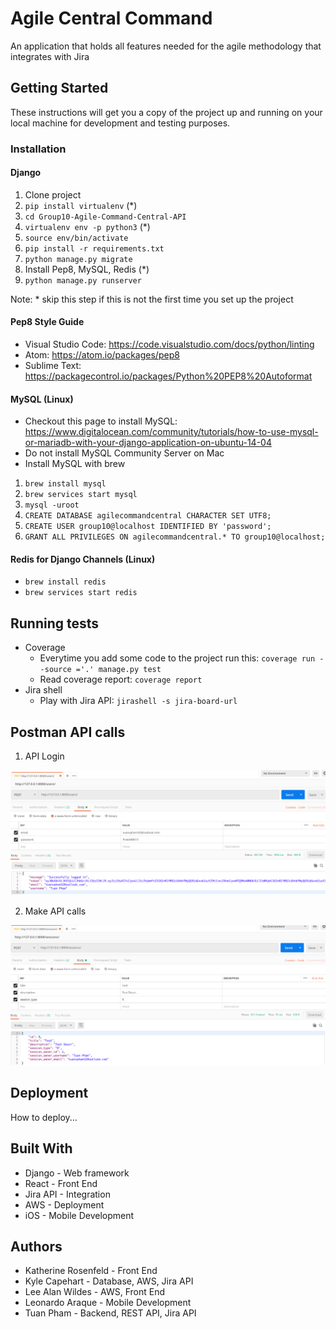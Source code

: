 # Agile Central Command
An application that holds all features needed for the agile methodology that integrates with Jira

## Getting Started
These instructions will get you a copy of the project up and running on your local machine for development and testing purposes.

### Installation
#### Django
1. Clone project
2. ```pip install virtualenv``` (*)
3. ```cd Group10-Agile-Command-Central-API```
4. ```virtualenv env -p python3``` (*)
5. ```source env/bin/activate```
6. ```pip install -r requirements.txt```
7. ```python manage.py migrate```
8. Install Pep8, MySQL, Redis (*)
9. ```python manage.py runserver```

Note: * skip this step if this is not the first time you set up the project

#### Pep8 Style Guide
- Visual Studio Code: https://code.visualstudio.com/docs/python/linting
- Atom: https://atom.io/packages/pep8
- Sublime Text: https://packagecontrol.io/packages/Python%20PEP8%20Autoformat

#### MySQL (Linux)
- Checkout this page to install MySQL: https://www.digitalocean.com/community/tutorials/how-to-use-mysql-or-mariadb-with-your-django-application-on-ubuntu-14-04
- Do not install MySQL Community Server on Mac
- Install MySQL with brew
1. ```brew install mysql```
2. ```brew services start mysql```
3. ```mysql -uroot```
4. ```CREATE DATABASE agilecommandcentral CHARACTER SET UTF8;```
5. ```CREATE USER group10@localhost IDENTIFIED BY 'password';```
6. ```GRANT ALL PRIVILEGES ON agilecommandcentral.* TO group10@localhost;```

#### Redis for Django Channels (Linux)
- ```brew install redis```
- ```brew services start redis```

## Running tests
- Coverage
    - Everytime you add some code to the project run this: ```coverage run --source ='.' manage.py test```
    - Read coverage report: ```coverage report```
- Jira shell
    - Play with Jira API: ```jirashell -s jira-board-url```

## Postman API calls
1. API Login

![login api](/postman_login.png)

2. Make API calls

![api call](/postman_apicall.png)

## Deployment
How to deploy...

## Built With
* Django - Web framework
* React - Front End
* Jira API - Integration
* AWS - Deployment
* iOS - Mobile Development

## Authors
* Katherine Rosenfeld - Front End
* Kyle Capehart - Database, AWS, Jira API
* Lee Alan Wildes - AWS, Front End
* Leonardo Araque - Mobile Development
* Tuan Pham - Backend, REST API, Jira API
